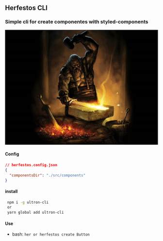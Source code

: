 ## Herfestos CLI

### Simple cli for create componentes with styled-components

![alt](./assets/hefesto.jpg)

#### Config

```json
// herfestos.config.json
{
  "componentsDir": "./src/components"
}
```

#### install

```bash
 npm i -g ultron-cli
 or
 yarn global add ultron-cli

```

#### Use

- bash: `her or herfestos create Button`
